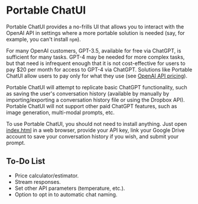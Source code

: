 # Portable ChatUI

Portable ChatUI provides a no-frills UI that allows you to interact with the OpenAI API in settings where a more portable solution is needed (say, for example, you can't install `npm`). 

For many OpenAI customers, GPT-3.5, available for free via ChatGPT, is sufficient for many tasks. GPT-4 may be needed for more complex tasks, but that need is infrequent enough that it is not cost-effective for users to pay $20 per month for access to GPT-4 via ChatGPT. Solutions like Portable ChatUI allow users to pay only for what they use (see [OpenAI API pricing](https://openai.com/pricing)).

Portable ChatUI will attempt to replicate basic ChatGPT functionality, such as saving the user's conversation history (available by manually by importing/exporting a conversation history file or using the Dropbox API). Portable ChatUI will not support other paid ChatGPT features, such as image generation, multi-modal prompts, etc.

To use Portable ChatUI, you should not need to install anything. Just open [index.html](./index.html) in a web browser, provide your API key, link your Google Drive account to save your conversation history if you wish, and submit your prompt.


## To-Do List

- Price calculator/estimator.
- Stream responses.
- Set other API parameters (temperature, etc.).
- Option to opt in to automatic chat naming.
